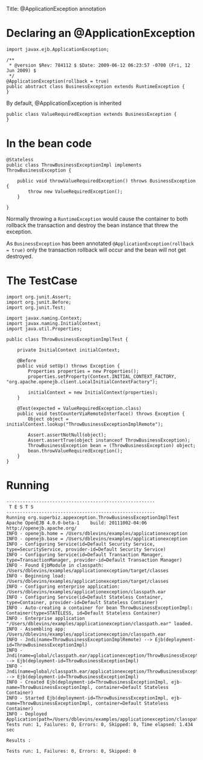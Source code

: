 Title: @ApplicationException annotation

# Declaring an @ApplicationException

    import javax.ejb.ApplicationException;

    /**
     * @version $Rev: 784112 $ $Date: 2009-06-12 06:23:57 -0700 (Fri, 12 Jun 2009) $
     */
    @ApplicationException(rollback = true)
    public abstract class BusinessException extends RuntimeException {
    }

By default, @ApplicationException is inherited

    public class ValueRequiredException extends BusinessException {
    }

# In the bean code

    @Stateless
    public class ThrowBusinessExceptionImpl implements ThrowBusinessException {

        public void throwValueRequiredException() throws BusinessException {
            throw new ValueRequiredException();
        }

    }

Normally throwing a `RuntimeException` would cause the container to both rollback the transaction and destroy the bean instance that threw the exception.

As `BusinessException` has been annotated `@ApplicationException(rollback = true)` only the transaction rollback will occur and the bean will not get destroyed.

# The TestCase

    import org.junit.Assert;
    import org.junit.Before;
    import org.junit.Test;

    import javax.naming.Context;
    import javax.naming.InitialContext;
    import java.util.Properties;

    public class ThrowBusinessExceptionImplTest {

        private InitialContext initialContext;

        @Before
        public void setUp() throws Exception {
            Properties properties = new Properties();
            properties.setProperty(Context.INITIAL_CONTEXT_FACTORY, "org.apache.openejb.client.LocalInitialContextFactory");

            initialContext = new InitialContext(properties);
        }

        @Test(expected = ValueRequiredException.class)
        public void testCounterViaRemoteInterface() throws Exception {
            Object object = initialContext.lookup("ThrowBusinessExceptionImplRemote");

            Assert.assertNotNull(object);
            Assert.assertTrue(object instanceof ThrowBusinessException);
            ThrowBusinessException bean = (ThrowBusinessException) object;
            bean.throwValueRequiredException();
        }
    }

# Running

    -------------------------------------------------------
     T E S T S
    -------------------------------------------------------
    Running org.superbiz.appexception.ThrowBusinessExceptionImplTest
    Apache OpenEJB 4.0.0-beta-1    build: 20111002-04:06
    http://openejb.apache.org/
    INFO - openejb.home = /Users/dblevins/examples/applicationexception
    INFO - openejb.base = /Users/dblevins/examples/applicationexception
    INFO - Configuring Service(id=Default Security Service, type=SecurityService, provider-id=Default Security Service)
    INFO - Configuring Service(id=Default Transaction Manager, type=TransactionManager, provider-id=Default Transaction Manager)
    INFO - Found EjbModule in classpath: /Users/dblevins/examples/applicationexception/target/classes
    INFO - Beginning load: /Users/dblevins/examples/applicationexception/target/classes
    INFO - Configuring enterprise application: /Users/dblevins/examples/applicationexception/classpath.ear
    INFO - Configuring Service(id=Default Stateless Container, type=Container, provider-id=Default Stateless Container)
    INFO - Auto-creating a container for bean ThrowBusinessExceptionImpl: Container(type=STATELESS, id=Default Stateless Container)
    INFO - Enterprise application "/Users/dblevins/examples/applicationexception/classpath.ear" loaded.
    INFO - Assembling app: /Users/dblevins/examples/applicationexception/classpath.ear
    INFO - Jndi(name=ThrowBusinessExceptionImplRemote) --> Ejb(deployment-id=ThrowBusinessExceptionImpl)
    INFO - Jndi(name=global/classpath.ear/applicationexception/ThrowBusinessExceptionImpl!org.superbiz.appexception.ThrowBusinessException) --> Ejb(deployment-id=ThrowBusinessExceptionImpl)
    INFO - Jndi(name=global/classpath.ear/applicationexception/ThrowBusinessExceptionImpl) --> Ejb(deployment-id=ThrowBusinessExceptionImpl)
    INFO - Created Ejb(deployment-id=ThrowBusinessExceptionImpl, ejb-name=ThrowBusinessExceptionImpl, container=Default Stateless Container)
    INFO - Started Ejb(deployment-id=ThrowBusinessExceptionImpl, ejb-name=ThrowBusinessExceptionImpl, container=Default Stateless Container)
    INFO - Deployed Application(path=/Users/dblevins/examples/applicationexception/classpath.ear)
    Tests run: 1, Failures: 0, Errors: 0, Skipped: 0, Time elapsed: 1.434 sec

    Results :

    Tests run: 1, Failures: 0, Errors: 0, Skipped: 0

